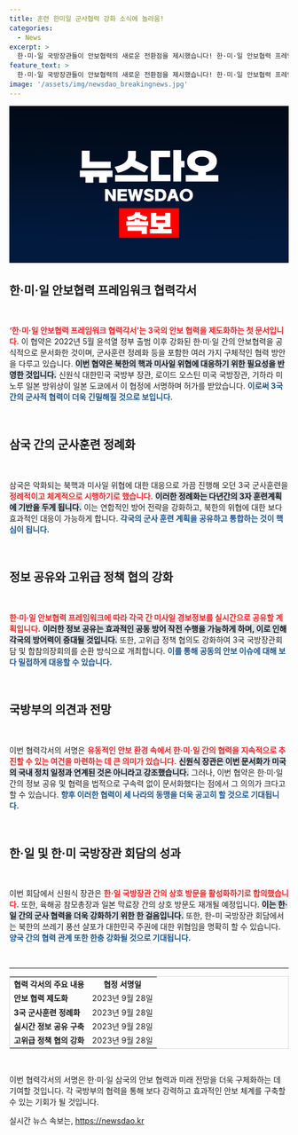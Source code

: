 ```yaml
---
title: 훈련 한미일 군사협력 강화 소식에 놀라움!
categories:
  - News
excerpt: >
  한·미·일 국방장관들이 안보협력의 새로운 전환점을 제시했습니다! 한·미·일 안보협력 프레임워크 협력각서 서명으로 군사훈련이 정례화되고, 북한 위협에 대한 공동 대응 체계가 강화됩니다. 동맹의 미래를 밝혀줄 이 역사적인 순간, 클릭하여 자세히 알아보세요!
feature_text: >
  한·미·일 국방장관들이 안보협력의 새로운 전환점을 제시했습니다! 한·미·일 안보협력 프레임워크 협력각서 서명으로 군사훈련이 정례화되고, 북한 위협에 대한 공동 대응 체계가 강화됩니다. 동맹의 미래를 밝혀줄 이 역사적인 순간, 클릭하여 자세히 알아보세요!
image: '/assets/img/newsdao_breakingnews.jpg'
---
```


<p><img src="/assets/img/newsdao_breakingnews.jpg" alt="bookingtag 속보" /></p>

<h2 data-ke-size="size26">한·미·일 안보협력 프레임워크 협력각서</h2>

<p data-ke-size="size16">&nbsp;</p>

<p><b><span style="color: #ee2323;">‘한·미·일 안보협력 프레임워크 협력각서’는 3국의 안보 협력을 제도화하는 첫 문서입니다.</span></b> 이 협약은 2022년 5월 윤석열 정부 출범 이후 강화된 한·미·일 간의 안보협력을 공식적으로 문서화한 것이며, 군사훈련 정례화 등을 포함한 여러 가지 구체적인 협력 방안을 다루고 있습니다. <b><span style="background-color: #21538527;">이번 협약은 북한의 핵과 미사일 위협에 대응하기 위한 필요성을 반영한 것입니다.</span></b> 신원식 대한민국 국방부 장관, 로이드 오스틴 미국 국방장관, 기하라 미노루 일본 방위상이 일본 도쿄에서 이 협정에 서명하며 허가를 받았습니다. <b><span style="color: #1a5490;">이로써 3국 간의 군사적 협력이 더욱 긴밀해질 것으로 보입니다.</span></b></p>

<p data-ke-size="size16">&nbsp;</p>

<h2 data-ke-size="size26">삼국 간의 군사훈련 정례화</h2>

<p data-ke-size="size16">&nbsp;</p>

<p>삼국은 악화되는 북핵과 미사일 위협에 대한 대응으로 가끔 진행해 오던 3국 군사훈련을 <b><span style="color: #ee2323;">정례적이고 체계적으로 시행하기로 했습니다.</span></b> <b><span style="background-color: #21538527;">이러한 정례화는 다년간의 3자 훈련계획에 기반을 두게 됩니다.</span></b> 이는 연합적인 방어 전략을 강화하고, 북한의 위협에 대한 보다 효과적인 대응이 가능하게 합니다. <b><span style="color: #1a5490;">각국의 군사 훈련 계획을 공유하고 통합하는 것이 핵심이 됩니다.</span></b></p>

<p data-ke-size="size16">&nbsp;</p>

<h2 data-ke-size="size26">정보 공유와 고위급 정책 협의 강화</h2>

<p data-ke-size="size16">&nbsp;</p>

<p><b><span style="color: #ee2323;">한·미·일 안보협력 프레임워크에 따라 각국 간 미사일 경보정보를 실시간으로 공유할 계획입니다.</span></b> <b><span style="background-color: #21538527;">이러한 정보 공유는 효과적인 공동 방어 작전 수행을 가능하게 하며, 이로 인해 각국의 방어력이 증대될 것입니다.</span></b> 또한, 고위급 정책 협의도 강화하여 3국 국방장관회담 및 합참의장회의를 순환 방식으로 개최합니다. <b><span style="color: #1a5490;">이를 통해 공동의 안보 이슈에 대해 보다 밀접하게 대응할 수 있습니다.</span></b></p>

<p data-ke-size="size16">&nbsp;</p>

<h2 data-ke-size="size26">국방부의 의견과 전망</h2>

<p data-ke-size="size16">&nbsp;</p>

<p>이번 협력각서의 서명은 <b><span style="color: #ee2323;">유동적인 안보 환경 속에서 한·미·일 간의 협력을 지속적으로 추진할 수 있는 여건을 마련하는 데 큰 의미가 있습니다.</span></b> <b><span style="background-color: #21538527;">신원식 장관은 이번 문서화가 미국의 국내 정치 일정과 연계된 것은 아니라고 강조했습니다.</span></b> 그러나, 이번 협약은 한·미·일 간의 정보 공유 및 협력을 법적으로 구속력 없이 문서화했다는 점에서 그 의의가 크다고 할 수 있습니다. <b><span style="color: #1a5490;">향후 이러한 협력이 세 나라의 동맹을 더욱 공고히 할 것으로 기대됩니다.</span></b></p>

<p data-ke-size="size16">&nbsp;</p>

<h2 data-ke-size="size26">한·일 및 한·미 국방장관 회담의 성과</h2>

<p data-ke-size="size16">&nbsp;</p>

<p>이번 회담에서 신원식 장관은 <b><span style="color: #ee2323;">한·일 국방장관 간의 상호 방문을 활성화하기로 합의했습니다.</span></b> 또한, 육해공 참모총장과 일본 막료장 간의 상호 방문도 재개될 예정입니다. <b><span style="background-color: #21538527;">이는 한·일 간의 군사 협력을 더욱 강화하기 위한 한 걸음입니다.</span></b> 또한, 한-미 국방장관 회담에서는 북한의 쓰레기 풍선 살포가 대한민국 주권에 대한 위협임을 명확히 할 수 있습니다. <b><span style="color: #1a5490;">양국 간의 협력 관계 또한 한층 강화될 것으로 기대됩니다.</span></b></p>

<p data-ke-size="size16">&nbsp;</p>

<hr />

<table style="width: 100%; border: 1px solid #ddd;">
<tr>
<td style="text-align: center; height: 17px;"><b>협력 각서의 주요 내용</b></td>
<td style="text-align: center; height: 17px;"><b>협정 서명일</b></td>
</tr>
<tr>
<td><b>안보 협력 제도화</b></td>
<td>2023년 9월 28일</td>
</tr>
<tr>
<td><b>3국 군사훈련 정례화</b></td>
<td>2023년 9월 28일</td>
</tr>
<tr>
<td><b>실시간 정보 공유 구축</b></td>
<td>2023년 9월 28일</td>
</tr>
<tr>
<td><b>고위급 정책 협의 강화</b></td>
<td>2023년 9월 28일</td>
</tr>
</table>

<p data-ke-size="size16">&nbsp;</p> 

<p>이번 협력각서의 서명은 한·미·일 삼국의 안보 협력과 미래 전망을 더욱 구체화하는 데 기여할 것입니다. 각 국방부의 협력을 통해 보다 강력하고 효과적인 안보 체계를 구축할 수 있는 기회가 될 것입니다. </p>
실시간 뉴스 속보는, <a href="https://newsdao.kr" rel="dofollow">https://newsdao.kr</a>


